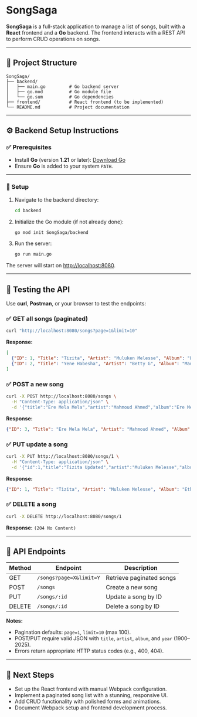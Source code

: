 # SongSaga

**SongSaga** is a full-stack application to manage a list of songs, built with a **React** frontend and a **Go** backend. The frontend interacts with a REST API to perform CRUD operations on songs.

---

## 📁 Project Structure

```
SongSaga/
├── backend/
│   ├── main.go         # Go backend server
│   ├── go.mod          # Go module file
│   └── go.sum          # Go dependencies
├── frontend/           # React frontend (to be implemented)
└── README.md           # Project documentation
```

---

## ⚙️ Backend Setup Instructions

### ✅ Prerequisites

* Install **Go** (version **1.21** or later): [Download Go](https://go.dev/dl/)
* Ensure **Go** is added to your system `PATH`.

---

### 🚀 Setup

1. Navigate to the backend directory:

   ```bash
   cd backend
   ```

2. Initialize the Go module (if not already done):

   ```bash
   go mod init SongSaga/backend
   ```

3. Run the server:

   ```bash
   go run main.go
   ```

The server will start on [http://localhost:8080](http://localhost:8080).

---

## 🧪 Testing the API

Use **curl**, **Postman**, or your browser to test the endpoints:

### ✅ GET all songs (paginated)

```bash
curl "http://localhost:8080/songs?page=1&limit=10"
```

**Response:**

```json
[
  {"ID": 1, "Title": "Tizita", "Artist": "Muluken Melesse", "Album": "Ethiopian Hits", "Year": 1973},
  {"ID": 2, "Title": "Yene Habesha", "Artist": "Betty G", "Album": "Manew Fitsum", "Year": 2015},
]
```

### ✅ POST a new song

```bash
curl -X POST http://localhost:8080/songs \
  -H "Content-Type: application/json" \
  -d '{"title":"Ere Mela Mela","artist":"Mahmoud Ahmed","album":"Ere Mela Mela","year":1974}'
```

**Response:**

```json
{"ID": 3, "Title": "Ere Mela Mela", "Artist": "Mahmoud Ahmed", "Album": "Ere Mela Mela", "Year": 1974},
```

### ✅ PUT update a song

```bash
curl -X PUT http://localhost:8080/songs/1 \
  -H "Content-Type: application/json" \
  -d '{"id":1,"title":"Tizita Updated","artist":"Muluken Melesse","album":"Ethiopian Hits","year":1974}'
```

**Response:**

```json
{"ID": 1, "Title": "Tizita", "Artist": "Muluken Melesse", "Album": "Ethiopian Hits", "Year": 1974},
```

### ✅ DELETE a song

```bash
curl -X DELETE http://localhost:8080/songs/1
```

**Response:** `(204 No Content)`

---

## 📌 API Endpoints

| Method | Endpoint                | Description              |
| ------ | ----------------------- | ------------------------ |
| GET    | `/songs?page=X&limit=Y` | Retrieve paginated songs |
| POST   | `/songs`                | Create a new song        |
| PUT    | `/songs/:id`            | Update a song by ID      |
| DELETE | `/songs/:id`            | Delete a song by ID      |

**Notes:**

* Pagination defaults: `page=1`, `limit=10` (max 100).
* POST/PUT require valid JSON with `title`, `artist`, `album`, and `year` (1900–2025).
* Errors return appropriate HTTP status codes (e.g., 400, 404).

---

## 🚧 Next Steps

* Set up the React frontend with manual Webpack configuration.
* Implement a paginated song list with a stunning, responsive UI.
* Add CRUD functionality with polished forms and animations.
* Document Webpack setup and frontend development process.
